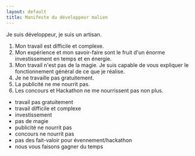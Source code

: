 ```yaml
---
layout: default
title: Manifeste du développeur malien
---
```

<!-- Je suis développeur, j'ai droit au respect.

Pas plus que vous, je ne travaille pas gratuitement.

Mon travail est très difficile et très complexe.

Il est tentant de croire que le développement est facile en regardant le fiston 
bricoler quelque chose sur son ordinateur.
 -->

Je suis développeur, je suis un artisan.

1. Mon travail est difficile et complexe.
1. Mon expérience et mon savoir-faire sont le fruit d'un énorme investissement en temps et en énergie.
1. Mon travail n'est pas de la magie. Je suis capable de vous expliquer le fonctionnement général de ce que je réalise.
1. Je ne travaille pas gratuitement.
1. La publicité ne me nourrit pas.
1. Les concours et Hackathon ne me nourrissent pas non plus.


* travail pas gratuitement
* travail difficile et complexe
* investissement
* pas de magie
* publicité ne nourrit pas
* concours ne nourrit pas
* pas des fait-valoir pour évennement/hackathon
* nous vous faisons gagner du temps
